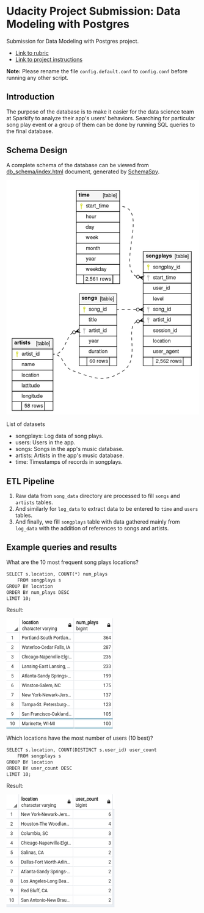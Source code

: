 Udacity Project Submission: Data Modeling with Postgres
=======

Submission for Data Modeling with Postgres project.


- [Link to rubric](https://review.udacity.com/#!/rubrics/2500/view)
- [Link to project instructions](https://classroom.udacity.com/nanodegrees/nd027/parts/f7dbb125-87a2-4369-bb64-dc5c21bb668a/modules/c0e48224-f2d0-4bf5-ac02-3e1493e530fc/lessons/01995bb4-db30-4e01-bf38-ff11b631be0f/concepts/7a6e1e47-cb4f-4e98-be3f-02d71fbd82f6)

**Note:** Please rename the file `config.default.conf` to `config.conf` before running any other script.


## Introduction
The purpose of the database is to make it easier for the data science team at Sparkify to analyze their app's users' behaviors. Searching for particular song play event or a group of them can be done by running SQL queries to the final database.

## Schema Design

A complete schema of the database can be viewed from [db_schema/index.html](db_schema/relationships.html) document, generated by [SchemaSpy](http://schemaspy.org/).

![schema](schema.png)

List of datasets
- songplays: Log data of song plays.
- users: Users in the app.
- songs: Songs in the app's music database.
- artists: Artists in the app's music database.
- time: Timestamps of records in songplays.

## ETL Pipeline

1. Raw data from `song_data` directory are processed to fill `songs` and `artists` tables.
2. And similarly for `log_data` to extract data to be entered to `time` and `users` tables.
3. And finally, we fill `songplays` table with data gathered mainly from `log_data` with the addition of references to songs and artists.

## Example queries and results

What are the 10 most frequent song plays locations?


```
SELECT s.location, COUNT(*) num_plays
    FROM songplays s
GROUP BY location
ORDER BY num_plays DESC
LIMIT 10;
```

Result:

![q1](q1.png)

Which locations have the most number of users (10 best)?

```
SELECT s.location, COUNT(DISTINCT s.user_id) user_count
    FROM songplays s
GROUP BY location
ORDER BY user_count DESC
LIMIT 10;
```

Result:

![q2](q2.png)
